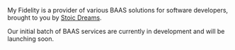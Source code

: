 <webui-data data-page-title="My Fidelity - BAAS Content Delivery and Api Services" data-page-subtitle=""></webui-data>

<webui-page-segment elevation="10">

My Fidelity is a provider of various BAAS solutions for software developers, brought to you by [Stoic Dreams](https://www.stoicdreams.com).

Our initial batch of BAAS services are currently in development and will be launching soon.

</webui-page-segment>

<webui-restrict-to-role role="1">
    <template slot="valid">
        <webui-content cache src="d/content/home-dashboard.md"></webui-content>
    </template>
    <template slot="invalid">
        <webui-content cache src="d/content/home-guest.md"></webui-content>
    </template>
</webui-restrict-to-role>
